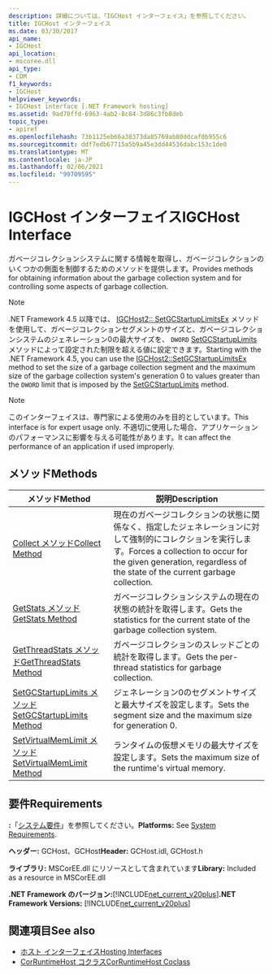 ```yaml
---
description: 詳細については、「IGCHost インターフェイス」を参照してください。
title: IGCHost インターフェイス
ms.date: 03/30/2017
api_name:
- IGCHost
api_location:
- mscoree.dll
api_type:
- COM
f1_keywords:
- IGCHost
helpviewer_keywords:
- IGCHost interface [.NET Framework hosting]
ms.assetid: 9ad70ffd-6963-4ab2-8c84-3d86c3fb8deb
topic_type:
- apiref
ms.openlocfilehash: 73b1125eb66a38373da85769ab80ddcaf0b955c6
ms.sourcegitcommit: ddf7edb67715a5b9a45e3dd44536dabc153c1de0
ms.translationtype: MT
ms.contentlocale: ja-JP
ms.lasthandoff: 02/06/2021
ms.locfileid: "99709595"
---
```

# <a name="igchost-interface"></a><span data-ttu-id="7c005-103">IGCHost インターフェイス</span><span class="sxs-lookup"><span data-stu-id="7c005-103">IGCHost Interface</span></span>

<span data-ttu-id="7c005-104">ガベージコレクションシステムに関する情報を取得し、ガベージコレクションのいくつかの側面を制御するためのメソッドを提供します。</span><span class="sxs-lookup"><span data-stu-id="7c005-104">Provides methods for obtaining information about the garbage collection system and for controlling some aspects of garbage collection.</span></span>  
  
> [!NOTE]
> <span data-ttu-id="7c005-105">.NET Framework 4.5 以降では、 [IGCHost2:: SetGCStartupLimitsEx](igchost2-setgcstartuplimitsex-method.md) メソッドを使用して、ガベージコレクションセグメントのサイズと、ガベージコレクションシステムのジェネレーション0の最大サイズを、 `DWORD` [SetGCStartupLimits](igchost-setgcstartuplimits-method.md) メソッドによって設定された制限を超える値に設定できます。</span><span class="sxs-lookup"><span data-stu-id="7c005-105">Starting with the .NET Framework 4.5, you can use the [IGCHost2::SetGCStartupLimitsEx](igchost2-setgcstartuplimitsex-method.md) method to set the size of a garbage collection segment and the maximum size of the garbage collection system's generation 0 to values greater than the `DWORD` limit that is imposed by the [SetGCStartupLimits](igchost-setgcstartuplimits-method.md) method.</span></span>  
  
> [!NOTE]
> <span data-ttu-id="7c005-106">このインターフェイスは、専門家による使用のみを目的としています。</span><span class="sxs-lookup"><span data-stu-id="7c005-106">This interface is for expert usage only.</span></span> <span data-ttu-id="7c005-107">不適切に使用した場合、アプリケーションのパフォーマンスに影響を与える可能性があります。</span><span class="sxs-lookup"><span data-stu-id="7c005-107">It can affect the performance of an application if used improperly.</span></span>  
  
## <a name="methods"></a><span data-ttu-id="7c005-108">メソッド</span><span class="sxs-lookup"><span data-stu-id="7c005-108">Methods</span></span>  
  
|<span data-ttu-id="7c005-109">メソッド</span><span class="sxs-lookup"><span data-stu-id="7c005-109">Method</span></span>|<span data-ttu-id="7c005-110">説明</span><span class="sxs-lookup"><span data-stu-id="7c005-110">Description</span></span>|  
|------------|-----------------|  
|[<span data-ttu-id="7c005-111">Collect メソッド</span><span class="sxs-lookup"><span data-stu-id="7c005-111">Collect Method</span></span>](igchost-collect-method.md)|<span data-ttu-id="7c005-112">現在のガベージコレクションの状態に関係なく、指定したジェネレーションに対して強制的にコレクションを実行します。</span><span class="sxs-lookup"><span data-stu-id="7c005-112">Forces a collection to occur for the given generation, regardless of the state of the current garbage collection.</span></span>|  
|[<span data-ttu-id="7c005-113">GetStats メソッド</span><span class="sxs-lookup"><span data-stu-id="7c005-113">GetStats Method</span></span>](igchost-getstats-method.md)|<span data-ttu-id="7c005-114">ガベージコレクションシステムの現在の状態の統計を取得します。</span><span class="sxs-lookup"><span data-stu-id="7c005-114">Gets the statistics for the current state of the garbage collection system.</span></span>|  
|[<span data-ttu-id="7c005-115">GetThreadStats メソッド</span><span class="sxs-lookup"><span data-stu-id="7c005-115">GetThreadStats Method</span></span>](igchost-getthreadstats-method.md)|<span data-ttu-id="7c005-116">ガベージコレクションのスレッドごとの統計を取得します。</span><span class="sxs-lookup"><span data-stu-id="7c005-116">Gets the per-thread statistics for garbage collection.</span></span>|  
|[<span data-ttu-id="7c005-117">SetGCStartupLimits メソッド</span><span class="sxs-lookup"><span data-stu-id="7c005-117">SetGCStartupLimits Method</span></span>](igchost-setgcstartuplimits-method.md)|<span data-ttu-id="7c005-118">ジェネレーション0のセグメントサイズと最大サイズを設定します。</span><span class="sxs-lookup"><span data-stu-id="7c005-118">Sets the segment size and the maximum size for generation 0.</span></span>|  
|[<span data-ttu-id="7c005-119">SetVirtualMemLimit メソッド</span><span class="sxs-lookup"><span data-stu-id="7c005-119">SetVirtualMemLimit Method</span></span>](igchost-setvirtualmemlimit-method.md)|<span data-ttu-id="7c005-120">ランタイムの仮想メモリの最大サイズを設定します。</span><span class="sxs-lookup"><span data-stu-id="7c005-120">Sets the maximum size of the runtime's virtual memory.</span></span>|  
  
## <a name="requirements"></a><span data-ttu-id="7c005-121">要件</span><span class="sxs-lookup"><span data-stu-id="7c005-121">Requirements</span></span>  

 <span data-ttu-id="7c005-122">**:**「[システム要件](../../get-started/system-requirements.md)」を参照してください。</span><span class="sxs-lookup"><span data-stu-id="7c005-122">**Platforms:** See [System Requirements](../../get-started/system-requirements.md).</span></span>  
  
 <span data-ttu-id="7c005-123">**ヘッダー:** GCHost、GCHost</span><span class="sxs-lookup"><span data-stu-id="7c005-123">**Header:** GCHost.idl, GCHost.h</span></span>  
  
 <span data-ttu-id="7c005-124">**ライブラリ:** MSCorEE.dll にリソースとして含まれています</span><span class="sxs-lookup"><span data-stu-id="7c005-124">**Library:** Included as a resource in MSCorEE.dll</span></span>  
  
 <span data-ttu-id="7c005-125">**.NET Framework のバージョン:**[!INCLUDE[net_current_v20plus](../../../../includes/net-current-v20plus-md.md)]</span><span class="sxs-lookup"><span data-stu-id="7c005-125">**.NET Framework Versions:** [!INCLUDE[net_current_v20plus](../../../../includes/net-current-v20plus-md.md)]</span></span>  
  
## <a name="see-also"></a><span data-ttu-id="7c005-126">関連項目</span><span class="sxs-lookup"><span data-stu-id="7c005-126">See also</span></span>

- [<span data-ttu-id="7c005-127">ホスト インターフェイス</span><span class="sxs-lookup"><span data-stu-id="7c005-127">Hosting Interfaces</span></span>](hosting-interfaces.md)
- [<span data-ttu-id="7c005-128">CorRuntimeHost コクラス</span><span class="sxs-lookup"><span data-stu-id="7c005-128">CorRuntimeHost Coclass</span></span>](corruntimehost-coclass.md)
